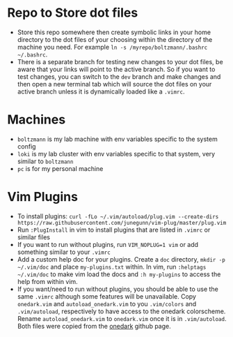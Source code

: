 # Repo to Store dot files
- Store this repo somewhere then create symbolic links in your home directory to the dot files of your choosing within the directory of the machine you need. For example `ln -s /myrepo/boltzmann/.bashrc ~/.bashrc`.
- There is a separate branch for testing new changes to your dot files, be aware that your links will point to the active branch. So if you want to test changes, you can switch to the `dev` branch and make changes and then open a new terminal tab which will source the dot files on your active branch unless it is dynamically loaded like a `.vimrc`.

# Machines
- `boltzmann` is my lab machine with env variables specific to the system config
- `loki` is my lab cluster with env variables specific to that system, very similar to `boltzmann`
- `pc` is for my personal machine

# Vim Plugins
- To install plugins: `curl -fLo ~/.vim/autoload/plug.vim --create-dirs https://raw.githubusercontent.com/junegunn/vim-plug/master/plug.vim`
- Run `:PlugInstall` in vim to install plugins that are listed in `.vimrc` or similar files
- If you want to run without plugins, run `VIM_NOPLUG=1 vim` or add something similar to your `.vimrc`
- Add a custom help doc for your plugins. Create a `doc` directory, `mkdir -p ~/.vim/doc` and place `my-plugins.txt` within. In vim, run `:helptags ~/.vim/doc` to make vim load the docs and `:h my-plugins` to access the help from within vim.
- If you want/need to run without plugins, you should be able to use the same `.vimrc` although some features will be unavailable. Copy `onedark.vim` and `autoload_onedark.vim` to you `.vim/colors` and `.vim/autoload`, respectively to have access to the onedark colorscheme. Rename `autoload_onedark.vim` to `onedark.vim` once it is in `.vim/autoload`. Both files were copied from the [onedark][onedark] github page.

[onedark]: https://github.com/joshdick/onedark.vim
